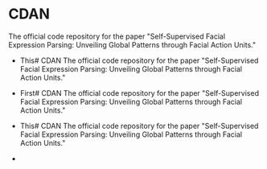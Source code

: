 # CDAN
The official code repository for the paper "Self-Supervised Facial Expression Parsing: Unveiling Global Patterns through Facial Action Units."




* This# CDAN
The official code repository for the paper "Self-Supervised Facial Expression Parsing: Unveiling Global Patterns through Facial Action Units."




* First# CDAN
The official code repository for the paper "Self-Supervised Facial Expression Parsing: Unveiling Global Patterns through Facial Action Units."




* This# CDAN
The official code repository for the paper "Self-Supervised Facial Expression Parsing: Unveiling Global Patterns through Facial Action Units."




* 
